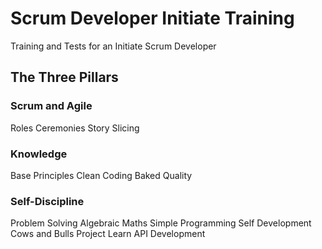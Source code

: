 # Scrum Developer Initiate Training
Training and Tests for an Initiate Scrum Developer

## The Three Pillars

### Scrum and Agile
  Roles
	Ceremonies
	Story Slicing
  
### Knowledge
  Base Principles
  Clean Coding
  Baked Quality
  
### Self-Discipline
  Problem Solving
    Algebraic Maths
    Simple Programming
  Self Development
    Cows and Bulls Project
    Learn API Development
